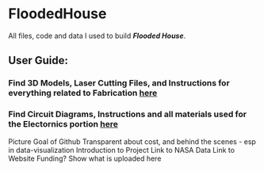 # FloodedHouse

All files, code and data I used to build _**Flooded House**_.



## User Guide:

### Find 3D Models, Laser Cutting Files, and Instructions for everything related to Fabrication [here](/Fabrication)
### Find Circuit Diagrams, Instructions and all materials used for the Electornics portion [here](/Electronics)

Picture
Goal of Github
Transparent about cost, and behind the scenes - esp in data-visualization
Introduction to Project
Link to NASA Data
Link to Website
Funding?
Show what is uploaded here
